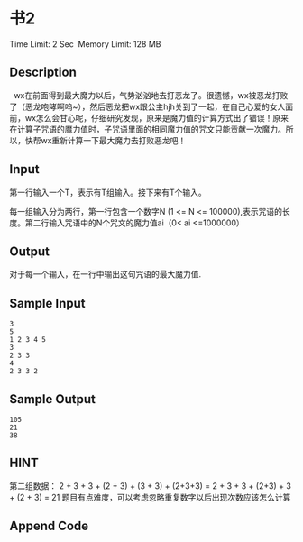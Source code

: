 # 书2
Time Limit: 2 Sec  Memory Limit: 128 MB


## Description
  wx在前面得到最大魔力以后，气势汹汹地去打恶龙了。很遗憾，wx被恶龙打败了（恶龙咆哮啊呜~），然后恶龙把wx跟公主hjh关到了一起，在自己心爱的女人面前，wx怎么会甘心呢，仔细研究发现，原来是魔力值的计算方式出了错误！原来在计算子咒语的魔力值时，子咒语里面的相同魔力值的咒文只能贡献一次魔力。所以，快帮wx重新计算一下最大魔力去打败恶龙吧！﻿


## Input
第一行输入一个T，表示有T组输入。接下来有T个输入。

每一组输入分为两行，第一行包含一个数字N (1 <= N <= 100000),表示咒语的长度。第二行输入咒语中的N个咒文的魔力值ai（0< ai <=1000000）


## Output
对于每一个输入，在一行中输出这句咒语的最大魔力值.


## Sample Input
```
3
5
1 2 3 4 5
3
2 3 3
4
2 3 3 2
```
## Sample Output
```
105
21
38
```

## HINT
第二组数据：
2 + 3 + 3 + (2 + 3) + (3 + 3) + (2+3+3) = 2 + 3 + 3 + (2+3) + 3 + (2 + 3) = 21
题目有点难度，可以考虑忽略重复数字以后出现次数应该怎么计算

## Append Code
